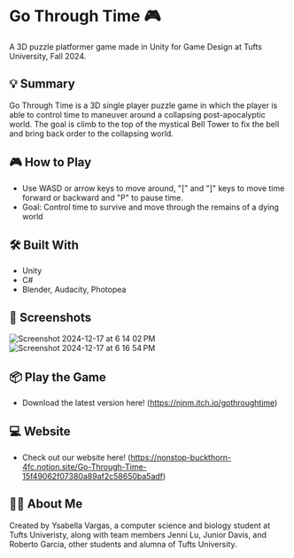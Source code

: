 # Go Through Time 🎮

A 3D puzzle platformer game made in Unity for Game Design at Tufts University, Fall 2024.

## 💡 Summary
Go Through Time is a 3D single player puzzle game in which the player is able to control time to maneuver around a collapsing post-apocalyptic world. The goal is climb to the top of the mystical Bell Tower to fix the bell and bring back order to the collapsing world.

## 🎮 How to Play
- Use WASD or arrow keys to move around, "[" and "]" keys to move time forward or backward and "P" to pause time.
- Goal: Control time to survive and move through the remains of a dying world

## 🛠 Built With
- Unity
- C#
- Blender, Audacity, Photopea

## 📸 Screenshots
![Screenshot 2024-12-17 at 6 14 02 PM](https://github.com/user-attachments/assets/0b35da73-ce6d-4c5c-a0b0-d277c6ff8a43)
![Screenshot 2024-12-17 at 6 16 54 PM](https://github.com/user-attachments/assets/420d6095-8346-4350-9372-7ce1fe556474)


## 📦 Play the Game
- Download the latest version here! (https://njnm.itch.io/gothroughtime)

## 💻 Website
- Check out our website here! (https://nonstop-buckthorn-4fc.notion.site/Go-Through-Time-15f49062f07380a89af2c58650ba5adf)

## 👩‍💻 About Me
Created by Ysabella Vargas, a computer science and biology student at Tufts Univeristy, along with team members Jenni Lu, Junior Davis, and Roberto Garcia, other students and alumna of Tufts University.
